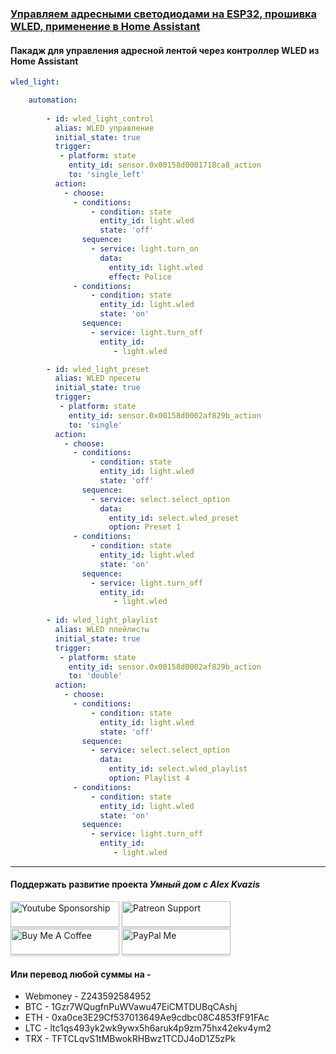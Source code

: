 ### [Управляем адресными светодиодами на ESP32, прошивка WLED, применение в Home Assistant](https://youtu.be/QrwpbsMGq_s)

#### Пакадж для управления адресной лентой через контроллер WLED из Home Assistant

```yaml
wled_light:

    automation:
    
        - id: wled_light_control
          alias: WLED управление
          initial_state: true
          trigger:       
           - platform: state
             entity_id: sensor.0x00158d0001718ca8_action
             to: 'single_left'
          action:
            - choose:
              - conditions:
                  - condition: state
                    entity_id: light.wled
                    state: 'off'
                sequence:
                  - service: light.turn_on
                    data:
                      entity_id: light.wled
                      effect: Police
              - conditions:
                  - condition: state
                    entity_id: light.wled
                    state: 'on'
                sequence:
                  - service: light.turn_off
                    entity_id: 
                       - light.wled

        - id: wled_light_preset
          alias: WLED пресеты
          initial_state: true
          trigger:       
           - platform: state
             entity_id: sensor.0x00158d0002af829b_action
             to: 'single'
          action:
            - choose:
              - conditions:
                  - condition: state
                    entity_id: light.wled
                    state: 'off'
                sequence:
                  - service: select.select_option
                    data:
                      entity_id: select.wled_preset
                      option: Preset 1
              - conditions:
                  - condition: state
                    entity_id: light.wled
                    state: 'on'
                sequence:
                  - service: light.turn_off
                    entity_id: 
                       - light.wled
                       
        - id: wled_light_playlist
          alias: WLED плейлисты
          initial_state: true
          trigger:       
           - platform: state
             entity_id: sensor.0x00158d0002af829b_action
             to: 'double'
          action:
            - choose:
              - conditions:
                  - condition: state
                    entity_id: light.wled
                    state: 'off'
                sequence:
                  - service: select.select_option
                    data:
                      entity_id: select.wled_playlist
                      option: Playlist 4
              - conditions:
                  - condition: state
                    entity_id: light.wled
                    state: 'on'
                sequence:
                  - service: light.turn_off
                    entity_id: 
                       - light.wled
```

____
#### Поддержать развитие проекта *Умный дом с Alex Kvazis*    
<a href="https://www.youtube.com/channel/UCcq9onYHbs6go3kDpfBoqhg/join" target="_blank"><img src="https://raw.githubusercontent.com/kvazis/training/master/lessons/img/youtube.png" alt="Youtube Sponsorship" style="height: 41px !important;width: 174px !important;box-shadow: 0px 3px 2px 0px rgba(190, 190, 190, 0.5) !important;-webkit-box-shadow: 0px 3px 2px 0px rgba(190, 190, 190, 0.5) !important;" ></a>
<a href="https://www.patreon.com/alex_kvazis" target="_blank"><img src="https://raw.githubusercontent.com/kvazis/training/master/lessons/img/patreon-button.png" alt="Patreon Support" style="height: 41px !important;width: 174px !important;box-shadow: 0px 3px 2px 0px rgba(190, 190, 190, 0.5) !important;-webkit-box-shadow: 0px 3px 2px 0px rgba(190, 190, 190, 0.5) !important;" ></a>
<a href="https://www.buymeacoffee.com/greatkvazis" target="_blank"><img src="https://raw.githubusercontent.com/kvazis/training/master/lessons/img/buymeacoffee.png" alt="Buy Me A Coffee" style="height: 41px !important;width: 174px !important;box-shadow: 0px 3px 2px 0px rgba(190, 190, 190, 0.5) !important;-webkit-box-shadow: 0px 3px 2px 0px rgba(190, 190, 190, 0.5) !important;" ></a>
<a href="https://www.paypal.com/paypalme/greatkvazis" target="_blank"><img src="https://raw.githubusercontent.com/kvazis/training/master/lessons/img/paypal.png" alt="PayPal Me" style="height: 41px !important;width: 174px !important;box-shadow: 0px 3px 2px 0px rgba(190, 190, 190, 0.5) !important;-webkit-box-shadow: 0px 3px 2px 0px rgba(190, 190, 190, 0.5) !important;" ></a>

#### Или перевод любой суммы на -     
* Webmoney - Z243592584952
* BTC - 1Gzr7WQugfnPuWVawu47EiCMTDUBqCAshj
* ETH - 0xa0ce3E29Cf537013649Ae9cdbc08C4853fF91FAc
* LTC - ltc1qs493yk2wk9ywx5h6aruk4p9zm75hx42ekv4ym2
* TRX - TFTCLqvS1tMBwokRHBwz1TCDJ4oD1Z5zPk